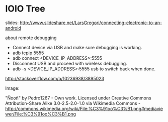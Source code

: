 IOIO Tree
=========

slides: http://www.slideshare.net/LarsGregori/connecting-electronic-to-an-android



about remote debugging

- Connect device via USB and make sure debugging is working.
- adb tcpip 5555
- adb connect <DEVICE_IP_ADDRESS>:5555
- Disconnect USB and proceed with wireless debugging.
- adb -s <DEVICE_IP_ADDRESS>:5555 usb to switch back when done.

http://stackoverflow.com/a/10236938/3895023



Image:

"Ñooñ" by Pedro1267 - Own work. Licensed under Creative Commons Attribution-Share Alike 3.0-2.5-2.0-1.0 via Wikimedia Commons - http://commons.wikimedia.org/wiki/File:%C3%91oo%C3%B1.png#mediaviewer/File:%C3%91oo%C3%B1.png
